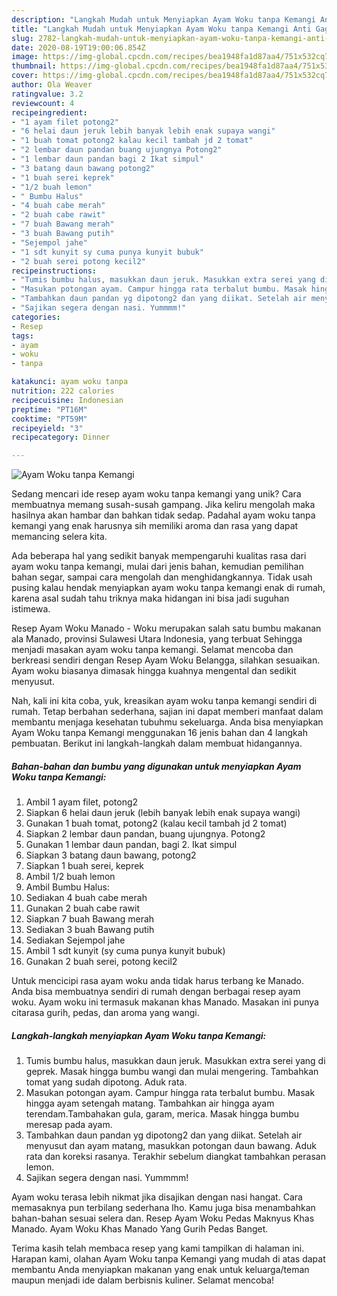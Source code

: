 ```yaml
---
description: "Langkah Mudah untuk Menyiapkan Ayam Woku tanpa Kemangi Anti Gagal"
title: "Langkah Mudah untuk Menyiapkan Ayam Woku tanpa Kemangi Anti Gagal"
slug: 2782-langkah-mudah-untuk-menyiapkan-ayam-woku-tanpa-kemangi-anti-gagal
date: 2020-08-19T19:00:06.854Z
image: https://img-global.cpcdn.com/recipes/bea1948fa1d87aa4/751x532cq70/ayam-woku-tanpa-kemangi-foto-resep-utama.jpg
thumbnail: https://img-global.cpcdn.com/recipes/bea1948fa1d87aa4/751x532cq70/ayam-woku-tanpa-kemangi-foto-resep-utama.jpg
cover: https://img-global.cpcdn.com/recipes/bea1948fa1d87aa4/751x532cq70/ayam-woku-tanpa-kemangi-foto-resep-utama.jpg
author: Ola Weaver
ratingvalue: 3.2
reviewcount: 4
recipeingredient:
- "1 ayam filet potong2"
- "6 helai daun jeruk lebih banyak lebih enak supaya wangi"
- "1 buah tomat potong2 kalau kecil tambah jd 2 tomat"
- "2 lembar daun pandan buang ujungnya Potong2"
- "1 lembar daun pandan bagi 2 Ikat simpul"
- "3 batang daun bawang potong2"
- "1 buah serei keprek"
- "1/2 buah lemon"
- " Bumbu Halus"
- "4 buah cabe merah"
- "2 buah cabe rawit"
- "7 buah Bawang merah"
- "3 buah Bawang putih"
- "Sejempol jahe"
- "1 sdt kunyit sy cuma punya kunyit bubuk"
- "2 buah serei potong kecil2"
recipeinstructions:
- "Tumis bumbu halus, masukkan daun jeruk. Masukkan extra serei yang di geprek. Masak hingga bumbu wangi dan mulai mengering. Tambahkan tomat yang sudah dipotong. Aduk rata."
- "Masukan potongan ayam. Campur hingga rata terbalut bumbu. Masak hingga ayam setengah matang. Tambahkan air hingga ayam terendam.Tambahakan gula, garam, merica. Masak hingga bumbu meresap pada ayam."
- "Tambahkan daun pandan yg dipotong2 dan yang diikat. Setelah air menyusut dan ayam matang, masukkan potongan daun bawang. Aduk rata dan koreksi rasanya. Terakhir sebelum diangkat tambahkan perasan lemon."
- "Sajikan segera dengan nasi. Yummmm!"
categories:
- Resep
tags:
- ayam
- woku
- tanpa

katakunci: ayam woku tanpa 
nutrition: 222 calories
recipecuisine: Indonesian
preptime: "PT16M"
cooktime: "PT59M"
recipeyield: "3"
recipecategory: Dinner

---
```



![Ayam Woku tanpa Kemangi](https://img-global.cpcdn.com/recipes/bea1948fa1d87aa4/751x532cq70/ayam-woku-tanpa-kemangi-foto-resep-utama.jpg)

Sedang mencari ide resep ayam woku tanpa kemangi yang unik? Cara membuatnya memang susah-susah gampang. Jika keliru mengolah maka hasilnya akan hambar dan bahkan tidak sedap. Padahal ayam woku tanpa kemangi yang enak harusnya sih memiliki aroma dan rasa yang dapat memancing selera kita.

Ada beberapa hal yang sedikit banyak mempengaruhi kualitas rasa dari ayam woku tanpa kemangi, mulai dari jenis bahan, kemudian pemilihan bahan segar, sampai cara mengolah dan menghidangkannya. Tidak usah pusing kalau hendak menyiapkan ayam woku tanpa kemangi enak di rumah, karena asal sudah tahu triknya maka hidangan ini bisa jadi suguhan istimewa.

Resep Ayam Woku Manado - Woku merupakan salah satu bumbu makanan ala Manado, provinsi Sulawesi Utara Indonesia, yang terbuat Sehingga menjadi masakan ayam woku tanpa kemangi. Selamat mencoba dan berkreasi sendiri dengan Resep Ayam Woku Belangga, silahkan sesuaikan. Ayam woku biasanya dimasak hingga kuahnya mengental dan sedikit menyusut.


Nah, kali ini kita coba, yuk, kreasikan ayam woku tanpa kemangi sendiri di rumah. Tetap berbahan sederhana, sajian ini dapat memberi manfaat dalam membantu menjaga kesehatan tubuhmu sekeluarga. Anda bisa menyiapkan Ayam Woku tanpa Kemangi menggunakan 16 jenis bahan dan 4 langkah pembuatan. Berikut ini langkah-langkah dalam membuat hidangannya.

<!--inarticleads1-->

##### Bahan-bahan dan bumbu yang digunakan untuk menyiapkan Ayam Woku tanpa Kemangi:

1. Ambil 1 ayam filet, potong2
1. Siapkan 6 helai daun jeruk (lebih banyak lebih enak supaya wangi)
1. Gunakan 1 buah tomat, potong2 (kalau kecil tambah jd 2 tomat)
1. Siapkan 2 lembar daun pandan, buang ujungnya. Potong2
1. Gunakan 1 lembar daun pandan, bagi 2. Ikat simpul
1. Siapkan 3 batang daun bawang, potong2
1. Siapkan 1 buah serei, keprek
1. Ambil 1/2 buah lemon
1. Ambil  Bumbu Halus:
1. Sediakan 4 buah cabe merah
1. Gunakan 2 buah cabe rawit
1. Siapkan 7 buah Bawang merah
1. Sediakan 3 buah Bawang putih
1. Sediakan Sejempol jahe
1. Ambil 1 sdt kunyit (sy cuma punya kunyit bubuk)
1. Gunakan 2 buah serei, potong kecil2


Untuk mencicipi rasa ayam woku anda tidak harus terbang ke Manado. Anda bisa membuatnya sendiri di rumah dengan berbagai resep ayam woku. Ayam woku ini termasuk makanan khas Manado. Masakan ini punya citarasa gurih, pedas, dan aroma yang wangi. 

<!--inarticleads2-->

##### Langkah-langkah menyiapkan Ayam Woku tanpa Kemangi:

1. Tumis bumbu halus, masukkan daun jeruk. Masukkan extra serei yang di geprek. Masak hingga bumbu wangi dan mulai mengering. Tambahkan tomat yang sudah dipotong. Aduk rata.
1. Masukan potongan ayam. Campur hingga rata terbalut bumbu. Masak hingga ayam setengah matang. Tambahkan air hingga ayam terendam.Tambahakan gula, garam, merica. Masak hingga bumbu meresap pada ayam.
1. Tambahkan daun pandan yg dipotong2 dan yang diikat. Setelah air menyusut dan ayam matang, masukkan potongan daun bawang. Aduk rata dan koreksi rasanya. Terakhir sebelum diangkat tambahkan perasan lemon.
1. Sajikan segera dengan nasi. Yummmm!


Ayam woku terasa lebih nikmat jika disajikan dengan nasi hangat. Cara memasaknya pun terbilang sederhana lho. Kamu juga bisa menambahkan bahan-bahan sesuai selera dan. Resep Ayam Woku Pedas Maknyus Khas Manado. Ayam Woku Khas Manado Yang Gurih Pedas Banget. 

Terima kasih telah membaca resep yang kami tampilkan di halaman ini. Harapan kami, olahan Ayam Woku tanpa Kemangi yang mudah di atas dapat membantu Anda menyiapkan makanan yang enak untuk keluarga/teman maupun menjadi ide dalam berbisnis kuliner. Selamat mencoba!
